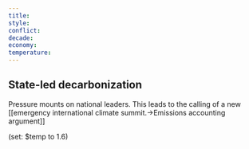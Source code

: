 ```yaml
---
title: 
style: 
conflict: 
decade: 
economy: 
temperature: 
---
```


## State-led decarbonization

Pressure mounts on national leaders. This leads to the calling of a new [[emergency international climate summit.->Emissions accounting argument]]

(set: $temp to 1.6)
